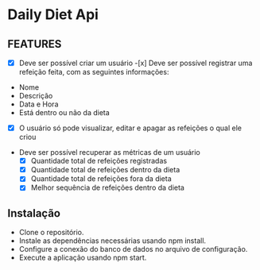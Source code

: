 # Daily Diet Api

## FEATURES

-[x] Deve ser possível criar um usuário -[x] Deve ser possível registrar uma refeição feita, com as seguintes informações:

- Nome
- Descrição
- Data e Hora
- Está dentro ou não da dieta

-[x] O usuário só pode visualizar, editar e apagar as refeições o qual ele criou

- Deve ser possível recuperar as métricas de um usuário
  - [x] Quantidade total de refeições registradas
  - [x] Quantidade total de refeições dentro da dieta
  - [x] Quantidade total de refeições fora da dieta
  - [x] Melhor sequência de refeições dentro da dieta

## Instalação

- Clone o repositório.
- Instale as dependências necessárias usando npm install.
- Configure a conexão do banco de dados no arquivo de configuração.
- Execute a aplicação usando npm start.
